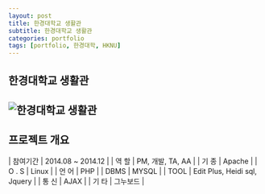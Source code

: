 ```yaml
---
layout: post
title: 한경대학교 생활관
subtitle: 한경대학교 생활관
categories: portfolio
tags: [portfolio, 한경대학, HKNU]
---
```

## 한경대학교 생활관
![한경대학교 생활관]()  
-

## 프로젝트 개요

| 참여기간 | 2014.08 ~ 2014.12 |
| 역 할 | PM, 개발, TA, AA |
| 기 종 | Apache |
| O . S | Linux |
| 언 어 | PHP |
| DBMS | MYSQL |
| TOOL | Edit Plus, Heidi sql, Jquery |
| 통 신 | AJAX |
| 기 타 | 그누보드 |
